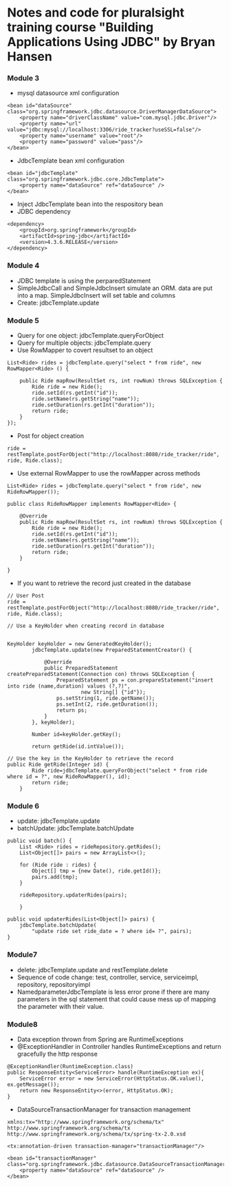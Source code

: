 # Notes and code for pluralsight training course "Building Applications Using JDBC" by Bryan Hansen

### Module 3
* mysql datasource xml configuration
```
<bean id="dataSource" class="org.springframework.jdbc.datasource.DriverManagerDataSource">
	<property name="driverClassName" value="com.mysql.jdbc.Driver"/>
	<property name="url" value="jdbc:mysql://localhost:3306/ride_tracker?useSSL=false"/>
	<property name="username" value="root"/>
	<property name="password" value="pass"/>
</bean>
```
* JdbcTemplate bean xml configuration
```
<bean id="jdbcTemplate" class="org.springframework.jdbc.core.JdbcTemplate">
	<property name="dataSource" ref="dataSource" />
</bean>
```
* Inject JdbcTemplate bean into the respository bean
* JDBC dependency
```
<dependency>
	<groupId>org.springframework</groupId>
	<artifactId>spring-jdbc</artifactId>
	<version>4.3.6.RELEASE</version>
</dependency>
```
### Module 4
* JDBC template is using the perparedStatement
* SimpleJdbcCall and SimpleJdbcInsert simulate an ORM. data are put into a map. SimpleJdbcInsert will set table and columns
* Create: jdbcTemplate.update
### Module 5
* Query for one object: jdbcTemplate.queryForObject
* Query for multiple objects: jdbcTemplate.query
* Use RowMapper to covert resultset to an object
```
List<Ride> rides = jdbcTemplate.query("select * from ride", new RowMapper<Ride> () {
			
	public Ride mapRow(ResultSet rs, int rowNum) throws SQLException {
		Ride ride = new Ride();
		ride.setId(rs.getInt("id"));
		ride.setName(rs.getString("name"));
		ride.setDuration(rs.getInt("duration"));
		return ride;		
	}
});
```
* Post for object creation
```
ride = restTemplate.postForObject("http://localhost:8080/ride_tracker/ride", ride, Ride.class);	
```
* Use external RowMapper to use the rowMapper across methods
```
List<Ride> rides = jdbcTemplate.query("select * from ride", new RideRowMapper());

public class RideRowMapper implements RowMapper<Ride> {
	
	@Override
	public Ride mapRow(ResultSet rs, int rowNum) throws SQLException {
		Ride ride = new Ride();
		ride.setId(rs.getInt("id"));
		ride.setName(rs.getString("name"));
		ride.setDuration(rs.getInt("duration"));
		return ride;		
	}

}

```
* If you want to retrieve the record just created in the database	
```
// User Post
ride = restTemplate.postForObject("http://localhost:8080/ride_tracker/ride", ride, Ride.class);

// Use a KeyHolder when creating record in database


KeyHolder keyHolder = new GeneratedKeyHolder();
		jdbcTemplate.update(new PreparedStatementCreator() {
			
			@Override
			public PreparedStatement createPreparedStatement(Connection con) throws SQLException {
				PreparedStatement ps = con.prepareStatement("insert into ride (name,duration) values (?,?)", 
						new String[] {"id"});
				ps.setString(1, ride.getName());
				ps.setInt(2, ride.getDuration());
				return ps;
			}
		}, keyHolder);
		
		Number id=keyHolder.getKey();
		
		return getRide(id.intValue());
		
// Use the key in the KeyHolder to retrieve the record
public Ride getRide(Integer id) {
		Ride ride=jdbcTemplate.queryForObject("select * from ride where id = ?", new RideRowMapper(), id);
		return ride;
	}
```
### Module 6
* update: jdbcTemplate.update
* batchUpdate: jdbcTemplate.batchUpdate
```
public void batch() {
	List <Ride> rides = rideRepository.getRides();
	List<Object[]> pairs = new ArrayList<>();
		
	for (Ride ride : rides) {
		Object[] tmp = {new Date(), ride.getId()};
		pairs.add(tmp);
	}
		
	rideRepository.updaterRides(pairs);
		
	}

public void updaterRides(List<Object[]> pairs) {
	jdbcTemplate.batchUpdate(
		"update ride set ride_date = ? where id= ?", pairs);
}
```
### Module7
* delete: jdbcTemplate.update and restTemplate.delete
* Sequence of code change: test, controller, service, serviceimpl, repository, repositoryimpl
* NamedparameterJdbcTemplate is less error prone if there are many parameters in the sql statement that could cause mess up of mapping the parameter with their value.

### Module8
* Data exception thrown from Spring are RuntimeExceptions
* @ExceptionHandler in Controller handles RuntimeExceptions and return gracefully the http response
```
@ExceptionHandler(RuntimeException.class)
public ResponseEntity<ServiceError> handle(RuntimeException ex){
	ServiceError error = new ServiceError(HttpStatus.OK.value(), ex.getMessage());
	return new ResponseEntity<>(error, HttpStatus.OK);
}
```
* DataSourceTransactionManager for transaction management
```
xmlns:tx="http://www.springframework.org/schema/tx"
http://www.springframework.org/schema/tx http://www.springframework.org/schema/tx/spring-tx-2.0.xsd

<tx:annotation-driven transaction-manager="transactionManager"/>
	
<bean id="transactionManager" class="org.springframework.jdbc.datasource.DataSourceTransactionManager">
	<property name="dataSource" ref="dataSource" />
</bean>
```


